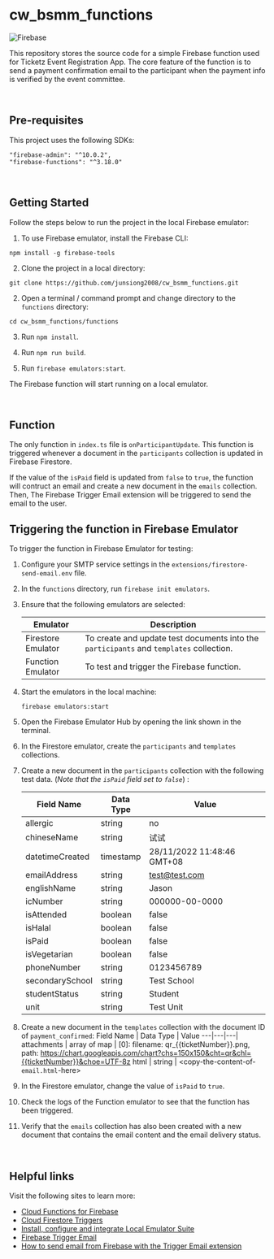 # cw_bsmm_functions

![Firebase](https://img.shields.io/badge/firebase-%23039BE5.svg?style=for-the-badge&logo=firebase)

This repository stores the source code for a simple Firebase function used for Ticketz Event Registration App. The core feature of the function is to send a payment confirmation email to the participant when the payment info is verified by the event committee.

<br/>

## Pre-requisites
This project uses the following SDKs:
```
"firebase-admin": "^10.0.2",
"firebase-functions": "^3.18.0"
```

<br/>

## Getting Started
Follow the steps below to run the project in the local Firebase emulator:

1. To use Firebase emulator, install the Firebase CLI:
```
npm install -g firebase-tools
```

2. Clone the project in a local directory:
```
git clone https://github.com/junsiong2008/cw_bsmm_functions.git
```

2. Open a terminal / command prompt and change directory to the `functions` directory:
```
cd cw_bsmm_functions/functions
```

3. Run `npm install`.

4. Run `npm run build`.

5. Run `firebase emulators:start`.

The Firebase function will start running on a local emulator.


<br/>

## Function
The only function in `index.ts` file is `onParticipantUpdate`. This function is triggered whenever a document in the `participants` collection is updated in Firebase Firestore. 

If the value of the `isPaid` field is updated from `false` to `true`, the function will contruct an email and create a new document in the `emails` collection. Then, The Firebase Trigger Email extension will be triggered to send the email to the user.

## Triggering the function in Firebase Emulator
To trigger the function in Firebase Emulator for testing:

1. Configure your SMTP service settings in the `extensions/firestore-send-email.env` file.

2.  In the `functions` directory, run `firebase init emulators`.

3. Ensure that the following emulators are selected:

    Emulator | Description | 
    ---------| -----------| 
    Firestore Emulator| To create and update test documents into the `participants` and `templates` collection.
    Function Emulator | To test and trigger the Firebase function.

4. Start the emulators in the local machine:
   ```
   firebase emulators:start
   ````

5. Open the Firebase Emulator Hub by opening the link shown in the terminal.

6. In the Firestore emulator, create the `participants` and `templates` collections.

7. Create a new document in the `participants` collection with the following test data. (_Note that the `isPaid` field set to `false`_) :

    Field Name | Data Type | Value
    ---|---|---|
    allergic | string | no
    chineseName | string | 试试
    datetimeCreated | timestamp | 28/11/2022 11:48:46 GMT+08
    emailAddress | string | test@test.com
    englishName | string | Jason
    icNumber | string | 000000-00-0000
    isAttended | boolean | false
    isHalal | boolean | false
    isPaid | boolean | false
    isVegetarian | boolean | false
    phoneNumber | string | 0123456789
    secondarySchool | string | Test School
    studentStatus | string | Student
    unit | string | Test Unit

8. Create a new document in the `templates` collection with the document ID of `payment_confirmed`:
    Field Name | Data Type | Value
    ---|---|---|
    attachments | array of map |  [0]: filename: qr_{{ticketNumber}}.png, path: https://chart.googleapis.com/chart?chs=150x150&cht=qr&chl={{ticketNumber}}&choe=UTF-8z
    html | string | <copy-the-content-of-`email.html`-here>
    
9. In the Firestore emulator, change the value of `isPaid` to `true`.

10. Check the logs of the Function emulator to see that the function has been triggered.

11. Verify that the `emails` collection has also been created with a new document that contains the email content and the email delivery status.

<br/>

## Helpful links
Visit the following sites to learn more:
* [Cloud Functions for Firebase](https://firebase.google.com/docs/functions)
* [Cloud Firestore Triggers](https://firebase.google.com/docs/functions/firestore-events)
* [Install, configure and integrate Local Emulator Suite](https://firebase.google.com/docs/emulator-suite/install_and_configure)
* [Firebase Trigger Email](https://firebase.google.com/docs/extensions/official/firestore-send-email)
* [How to send email from Firebase with the Trigger Email extension](https://betterprogramming.pub/how-to-send-emails-from-firebase-with-the-trigger-email-extension-27c593ca1157)
